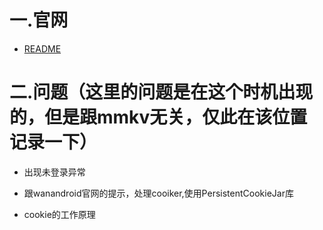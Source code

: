 
# 一.官网
+ [README](https://github.com/Tencent/MMKV/blob/master/README_CN.md)

# 二.问题（这里的问题是在这个时机出现的，但是跟mmkv无关，仅此在该位置记录一下）
+ 出现未登录异常
+ 跟wanandroid官网的提示，处理cooiker,使用PersistentCookieJar库

+ cookie的工作原理